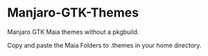 # Manjaro-GTK-Themes

Manjaro GTK Maia themes without a pkgbuild.

Copy and paste the Maia Folders to .themes in your home directory.
